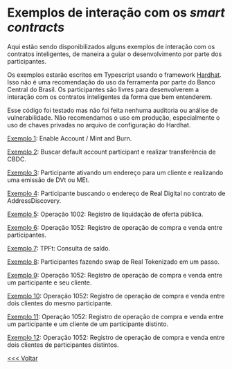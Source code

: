 # Exemplos de interação com os _smart contracts_

Aqui estão sendo disponibilizados alguns exemplos de interação com os contratos inteligentes, de maneira a guiar o desenvolvimento por parte dos participantes.

Os exemplos estarão escritos em Typescript usando o framework [Hardhat](https://hardhat.org/). Isso não é uma recomendação do uso da ferramenta por parte do Banco Central do Brasil. Os participantes são livres para desenvolverem a interação com os contratos inteligentes da forma que bem entenderem.

Esse código foi testado mas não foi feita nenhuma auditoria ou análise de vulnerabilidade. Não recomendamos o uso em produção, especialmente o uso de chaves privadas no arquivo de configuração do Hardhat.

[Exemplo 1](example1.ts):
    Enable Account / Mint and Burn.

[Exemplo 2](example2.ts):
    Buscar default account participant e realizar transferência de CBDC.

[Exemplo 3](example3.ts):
    Participante ativando um endereço para um cliente e realizando uma emissão de DVt ou MEt.

[Exemplo 4](example4.ts):
Participante buscando o endereço de Real Digital no contrato de AddressDiscovery.

[Exemplo 5](example5.ts):
Operação 1002: Registro de liquidação de oferta pública. 

[Exemplo 6](example6.ts):
Operação 1052: Registro de operação de compra e venda entre participantes.

[Exemplo 7](example7.ts):
TPFt: Consulta de saldo.

[Exemplo 8](example8.ts):
Participantes fazendo swap de Real Tokenizado em um passo.

[Exemplo 9](example9.ts):
Operação 1052: Registro de operação de compra e venda entre um participante e seu cliente.

[Exemplo 10](example10.ts):
Operação 1052: Registro de operação de compra e venda entre dois clientes do mesmo participante.

[Exemplo 11](example11.ts):
Operação 1052: Registro de operação de compra e venda entre um participante e um cliente de um participante distinto.

[Exemplo 12](example12.ts):
Operação 1052: Registro de operação de compra e venda entre dois clientes de participantes distintos.

[<<< Voltar](../README.md)
